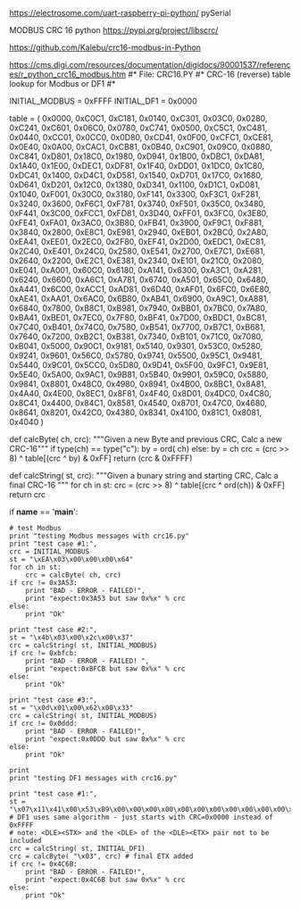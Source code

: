 https://electrosome.com/uart-raspberry-pi-python/
pySerial

MODBUS CRC 16 python
https://pypi.org/project/libscrc/


https://github.com/Kalebu/crc16-modbus-in-Python



https://cms.digi.com/resources/documentation/digidocs/90001537/references/r_python_crc16_modbus.htm
#*        File: CRC16.PY
#*              CRC-16 (reverse) table lookup for Modbus or DF1
#*

INITIAL_MODBUS = 0xFFFF
INITIAL_DF1 = 0x0000

table = (
0x0000, 0xC0C1, 0xC181, 0x0140, 0xC301, 0x03C0, 0x0280, 0xC241,
0xC601, 0x06C0, 0x0780, 0xC741, 0x0500, 0xC5C1, 0xC481, 0x0440,
0xCC01, 0x0CC0, 0x0D80, 0xCD41, 0x0F00, 0xCFC1, 0xCE81, 0x0E40,
0x0A00, 0xCAC1, 0xCB81, 0x0B40, 0xC901, 0x09C0, 0x0880, 0xC841,
0xD801, 0x18C0, 0x1980, 0xD941, 0x1B00, 0xDBC1, 0xDA81, 0x1A40,
0x1E00, 0xDEC1, 0xDF81, 0x1F40, 0xDD01, 0x1DC0, 0x1C80, 0xDC41,
0x1400, 0xD4C1, 0xD581, 0x1540, 0xD701, 0x17C0, 0x1680, 0xD641,
0xD201, 0x12C0, 0x1380, 0xD341, 0x1100, 0xD1C1, 0xD081, 0x1040,
0xF001, 0x30C0, 0x3180, 0xF141, 0x3300, 0xF3C1, 0xF281, 0x3240,
0x3600, 0xF6C1, 0xF781, 0x3740, 0xF501, 0x35C0, 0x3480, 0xF441,
0x3C00, 0xFCC1, 0xFD81, 0x3D40, 0xFF01, 0x3FC0, 0x3E80, 0xFE41,
0xFA01, 0x3AC0, 0x3B80, 0xFB41, 0x3900, 0xF9C1, 0xF881, 0x3840,
0x2800, 0xE8C1, 0xE981, 0x2940, 0xEB01, 0x2BC0, 0x2A80, 0xEA41,
0xEE01, 0x2EC0, 0x2F80, 0xEF41, 0x2D00, 0xEDC1, 0xEC81, 0x2C40,
0xE401, 0x24C0, 0x2580, 0xE541, 0x2700, 0xE7C1, 0xE681, 0x2640,
0x2200, 0xE2C1, 0xE381, 0x2340, 0xE101, 0x21C0, 0x2080, 0xE041,
0xA001, 0x60C0, 0x6180, 0xA141, 0x6300, 0xA3C1, 0xA281, 0x6240,
0x6600, 0xA6C1, 0xA781, 0x6740, 0xA501, 0x65C0, 0x6480, 0xA441,
0x6C00, 0xACC1, 0xAD81, 0x6D40, 0xAF01, 0x6FC0, 0x6E80, 0xAE41,
0xAA01, 0x6AC0, 0x6B80, 0xAB41, 0x6900, 0xA9C1, 0xA881, 0x6840,
0x7800, 0xB8C1, 0xB981, 0x7940, 0xBB01, 0x7BC0, 0x7A80, 0xBA41,
0xBE01, 0x7EC0, 0x7F80, 0xBF41, 0x7D00, 0xBDC1, 0xBC81, 0x7C40,
0xB401, 0x74C0, 0x7580, 0xB541, 0x7700, 0xB7C1, 0xB681, 0x7640,
0x7200, 0xB2C1, 0xB381, 0x7340, 0xB101, 0x71C0, 0x7080, 0xB041,
0x5000, 0x90C1, 0x9181, 0x5140, 0x9301, 0x53C0, 0x5280, 0x9241,
0x9601, 0x56C0, 0x5780, 0x9741, 0x5500, 0x95C1, 0x9481, 0x5440,
0x9C01, 0x5CC0, 0x5D80, 0x9D41, 0x5F00, 0x9FC1, 0x9E81, 0x5E40,
0x5A00, 0x9AC1, 0x9B81, 0x5B40, 0x9901, 0x59C0, 0x5880, 0x9841,
0x8801, 0x48C0, 0x4980, 0x8941, 0x4B00, 0x8BC1, 0x8A81, 0x4A40,
0x4E00, 0x8EC1, 0x8F81, 0x4F40, 0x8D01, 0x4DC0, 0x4C80, 0x8C41,
0x4400, 0x84C1, 0x8581, 0x4540, 0x8701, 0x47C0, 0x4680, 0x8641,
0x8201, 0x42C0, 0x4380, 0x8341, 0x4100, 0x81C1, 0x8081, 0x4040 )

def calcByte( ch, crc):
    """Given a new Byte and previous CRC, Calc a new CRC-16"""
    if type(ch) == type("c"):
        by = ord( ch)
    else:
        by = ch
    crc = (crc >> 8) ^ table[(crc ^ by) & 0xFF]
    return (crc & 0xFFFF)

def calcString( st, crc):
    """Given a bunary string and starting CRC, Calc a final CRC-16 """
    for ch in st:
        crc = (crc >> 8) ^ table[(crc ^ ord(ch)) & 0xFF]
    return crc

if __name__ == '__main__':

    # test Modbus
    print "testing Modbus messages with crc16.py"
    print "test case #1:",
    crc = INITIAL_MODBUS
    st = "\xEA\x03\x00\x00\x00\x64"
    for ch in st:
        crc = calcByte( ch, crc)
    if crc != 0x3A53:
        print "BAD - ERROR - FAILED!",
        print "expect:0x3A53 but saw 0x%x" % crc
    else:
        print "Ok"

    print "test case #2:",
    st = "\x4b\x03\x00\x2c\x00\x37"
    crc = calcString( st, INITIAL_MODBUS)
    if crc != 0xbfcb:
        print "BAD - ERROR - FAILED! ",
        print "expect:0xBFCB but saw 0x%x" % crc
    else:
        print "Ok"

    print "test case #3:",
    st = "\x0d\x01\x00\x62\x00\x33"
    crc = calcString( st, INITIAL_MODBUS)
    if crc != 0x0ddd:
        print "BAD - ERROR - FAILED!",
        print "expect:0x0DDD but saw 0x%x" % crc
    else:
        print "Ok"

    print
    print "testing DF1 messages with crc16.py"

    print "test case #1:",
    st = "\x07\x11\x41\x00\x53\xB9\x00\x00\x00\x00\x00\x00\x00\x00\x00\x00\x00\x00"
    # DF1 uses same algorithm - just starts with CRC=0x0000 instead of 0xFFFF
    # note: <DLE><STX> and the <DLE> of the <DLE><ETX> pair not to be included
    crc = calcString( st, INITIAL_DF1)
    crc = calcByte( "\x03", crc) # final ETX added
    if crc != 0x4C6B:
        print "BAD - ERROR - FAILED!",
        print "expect:0x4C6B but saw 0x%x" % crc
    else:
        print "Ok"
